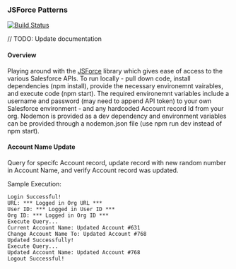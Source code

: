### JSForce Patterns
[![Build Status](https://travis-ci.org/matthewdoles/jsforce-patterns.svg?branch=master)](https://travis-ci.org/matthewdoles/jsforce-patterns)

// TODO: Update documentation

#### Overview
Playing around with the [JSForce](https://jsforce.github.io/start/) library which gives ease of access to the various Salesforce APIs. To run locally - pull down code, install dependencies (npm install), provide the necessary environemnt vairables, and execute code (npm start). The required environemnt variables include a username and password (may need to append API token) to your own Salesforce environment - and any hardcoded Account record Id from your org. Nodemon is provided as a dev dependency and environment variables can be provided through a nodemon.json file (use npm run dev instead of npm start).

#### Account Name Update
Query for specifc Account record, update record with new random number in Account Name, and verify Account record was updated.

Sample Execution:

```
Login Successful!
URL: *** Logged in Org URL ***
User ID: *** Logged in User ID ***
Org ID: *** Logged in Org ID ***
Execute Query...
Current Account Name: Updated Account #631
Change Account Name To: Updated Account #768
Updated Successfully!
Execute Query...
Updated Account Name: Updated Account #768
Logout Successful!
```
